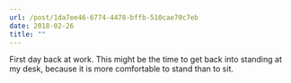 ```yaml
---
url: /post/1da7ee46-6774-4478-bffb-510cae70c7eb
date: 2018-02-26
title: ""
---
```




First day back at work. This might be the time to get back into standing at my desk, because it is more comfortable to stand than to sit. 
